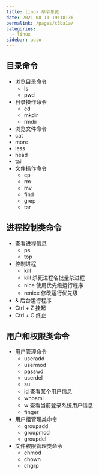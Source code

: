 ```yaml
---
title: linux 命令总览
date: 2021-08-11 19:18:36
permalink: /pages/c3ba1a/
categories:
  - linux
sidebar: auto
---
```




## 目录命令

- 浏览目录命令
  - ls
  - pwd
- 目录操作命令
  - cd 
  - mkdir
  - rmdir
-  浏览文件命令
  - cat 
  - more
  - less 
  - head 
  - tail 
- 文件操作命令
  - cp 
  - rm
  - mv
  - find
  - grep 
  - tar



## 进程控制类命令

- 查看进程信息
  - ps
  - top
- 控制进程
  - kill
  - kill 杀死进程名批量杀进程
  - nice 使用优先级运行程序
  - renice 修改运行优先级
- & 后台运行程序
- Ctrl + Z 挂起
- Ctrl + C 终止



## 用户和权限类命令

- 用户管理命令
  - useradd
  - usermod
  - passwd
  - userdel
  - su
  - id 查看某个用户信息
  - whoami
  - w 查看当前登录系统用户信息
  - finger
- 用户组管理类命令
  - groupadd
  - groupmod
  - groupdel
- 文件权限管理类命令
  - chmod
  - chown
  - chgrp











